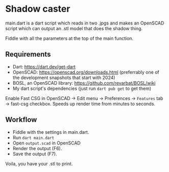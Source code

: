 # Shadow caster

main.dart is a dart script which reads in two .jpgs and makes an OpenSCAD script which can output an
.stl model that does the shadow thing.

Fiddle with all the parameters at the top of the main function.

## Requirements

- Dart: https://dart.dev/get-dart
- OpenSCAD: https://openscad.org/downloads.html  (preferrably one of the development snapshots that start with 2024)
- BOSL, an OpenSCAD library: https://github.com/revarbat/BOSL/wiki
- My dart script's dependencies (just run `dart pub get` to get them)

Enable Fast CSG in OpenSCAD -> Edit menu -> Preferences -> `Features` tab -> fast-csg checkbox.
Speeds up render time from minutes to seconds.

## Workflow

- Fiddle with the settings in main.dart.
- Run `dart main.dart`
- Open `output.scad` in OpenSCAD
- Render the output (F6).  
- Save the output (F7).

Voila, you have your .stl to print.

